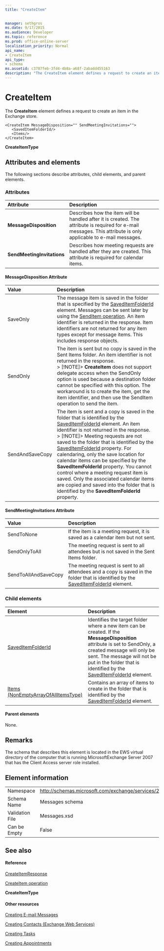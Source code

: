 ```yaml
---
title: "CreateItem"
 
 
manager: sethgros
ms.date: 9/17/2015
ms.audience: Developer
ms.topic: reference
ms.prod: office-online-server
localization_priority: Normal
api_name:
- CreateItem
api_type:
- schema
ms.assetid: c3707feb-3fd4-4b8a-a68f-2abadd455163
description: "The CreateItem element defines a request to create an item in the Exchange store."
---
```


# CreateItem

The **CreateItem** element defines a request to create an item in the Exchange store. 
  
```
<CreateItem MessageDisposition="" SendMeetingInvitations="">
   <SavedItemFolderId/>
   <Items/>
</CreateItem>
```

 **CreateItemType**
## Attributes and elements

The following sections describe attributes, child elements, and parent elements.
  
### Attributes

|**Attribute**|**Description**|
|:-----|:-----|
|**MessageDisposition** <br/> |Describes how the item will be handled after it is created. The attribute is required for e-mail messages. This attribute is only applicable to e-mail messages.  <br/> |
|**SendMeetingInvitations** <br/> |Describes how meeting requests are handled after they are created. This attribute is required for calendar items.  <br/> |
   
#### MessageDisposition Attribute

|**Value**|**Description**|
|:-----|:-----|
|SaveOnly  <br/> |The message item is saved in the folder that is specified by the [SavedItemFolderId](saveditemfolderid.md) element. Messages can be sent later by using the [SendItem operation](senditem-operation.md). An item identifier is returned in the response. Item identifiers are not returned for any item types except for message items. This includes response objects.  <br/> |
|SendOnly  <br/> |The item is sent but no copy is saved in the Sent Items folder. An item identifier is not returned in the response.  <br/> > [!NOTE]> **CreateItem** does not support delegate access when the SendOnly option is used because a destination folder cannot be specified with this option. The workaround is to create the item, get the item identifier, and then use the SendItem operation to send the item.           |
|SendAndSaveCopy  <br/> |The item is sent and a copy is saved in the folder that is identified by the [SavedItemFolderId](saveditemfolderid.md) element. An item identifier is not returned in the response.  <br/> > [!NOTE]> Meeting requests are not saved to the folder that is identified by the [SavedItemFolderId](saveditemfolderid.md) property. For calendaring, only the save location for calendar items can be specified by the **SavedItemFolderId** property. You cannot control where a meeting request item is saved. Only the associated calendar items are copied and saved into the folder that is identified by the **SavedItemFolderId** property.           |
   
#### SendMeetingInvitations Attribute

|**Value**|**Description**|
|:-----|:-----|
|SendToNone  <br/> |If the item is a meeting request, it is saved as a calendar item but not sent.  <br/> |
|SendOnlyToAll  <br/> |The meeting request is sent to all attendees but is not saved in the Sent Items folder.  <br/> |
|SendToAllAndSaveCopy  <br/> |The meeting request is sent to all attendees and a copy is saved in the folder that is identified by the [SavedItemFolderId](saveditemfolderid.md) element.  <br/> |
   
### Child elements

|**Element**|**Description**|
|:-----|:-----|
|[SavedItemFolderId](saveditemfolderid.md) <br/> |Identifies the target folder where a new item can be created. If the **MessageDisposition** attribute is set to SendOnly, a created message will only be sent. The message will not be put in the folder that is identified by the [SavedItemFolderId](saveditemfolderid.md) element.  <br/> |
|[Items (NonEmptyArrayOfAllItemsType)](items-nonemptyarrayofallitemstype.md) <br/> |Contains an array of items to create in the folder that is identified by the [SavedItemFolderId](saveditemfolderid.md) element.  <br/> |
   
#### Parent elements

None.
  
## Remarks

The schema that describes this element is located in the EWS virtual directory of the computer that is running MicrosoftExchange Server 2007 that has the Client Access server role installed.
  
## Element information

|||
|:-----|:-----|
|Namespace  <br/> |http://schemas.microsoft.com/exchange/services/2006/messages  <br/> |
|Schema Name  <br/> |Messages schema  <br/> |
|Validation File  <br/> |Messages.xsd  <br/> |
|Can be Empty  <br/> |False  <br/> |
   
## See also

#### Reference

[CreateItemResponse](createitemresponse.md)
  
[CreateItem operation](createitem-operation.md)
  
 **CreateItemType**
#### Other resources

[Creating E-mail Messages](http://msdn.microsoft.com/library/05bfb83c-2866-427d-a9fe-14ba3cb02793%28Office.15%29.aspx)
  
[Creating Contacts (Exchange Web Services)](http://msdn.microsoft.com/library/4845917e-70d1-481c-bbd7-011ec6571789%28Office.15%29.aspx)
  
[Creating Tasks](http://msdn.microsoft.com/library/0ef97334-e8a0-4f67-a23a-dd9e2bbad49f%28Office.15%29.aspx)
  
[Creating Appointments](http://msdn.microsoft.com/library/2385391e-c9e7-4d45-b803-c4ff94d5c94e%28Office.15%29.aspx)

